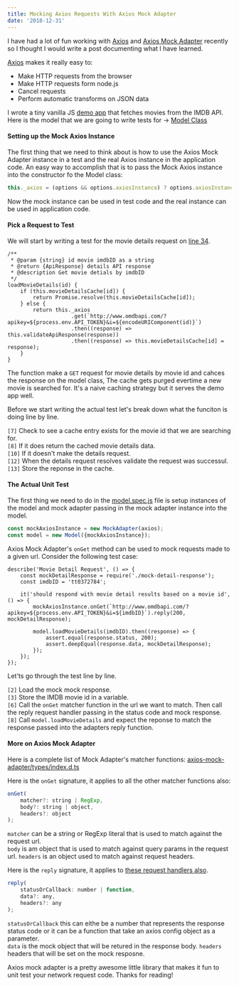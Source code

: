 ```yaml
---
title: Mocking Axios Requests With Axios Mock Adapter
date: '2018-12-31'
---
```


I have had a lot of fun working with [Axios](https://github.com/axios/axios) and 
[Axios Mock Adapter](https://github.com/ctimmerm/axios-mock-adapter) recently so I thought I would 
write a post documenting what I have learned.

[Axios](https://github.com/axios/axios) makes it really easy to:

* Make HTTP requests from the browser
* Make HTTP requests form node.js
* Cancel requests
* Perform automatic transforms on JSON data

I wrote a tiny vanilla JS [demo app](https://bitbucket.org/macksol/movie-finder/src/master/) that 
fetches movies from the IMDB API. Here is the model that we are going to write tests for -> 
[Model Class](https://bitbucket.org/macksol/movie-finder/src/master/src/scripts/model.js)


#### Setting up the Mock Axios Instance
The first thing that we need to think about is how to use the Axios Mock Adapter instance in a test
and the real Axios instance in the application code. An easy way to accomplish that is to pass
the Mock Axios instance into the constructor fo the Model class:

```js
this._axios = (options && options.axiosInstance) ? options.axiosInstance : axios;
```

Now the mock instance can be used in test code and the real instance can be used in application
code.

#### Pick a Request to Test

We will start by writing a test for the movie details request on 
[line 34](https://bitbucket.org/macksol/movie-finder/src/43149d733dd1eb2ec65d430ed7546f7a29cf0e36/src/scripts/model.js#lines-45).

```js{numberLines: true}
/**
 * @param {string} id movie imdbID as a string
 * @return {ApiResponse} details API response
 * @description Get movie detials by imdbID
 */
loadMovieDetails(id) {
    if (this.movieDetailsCache[id]) {
        return Promise.resolve(this.movieDetailsCache[id]);
    } else {
        return this._axios
                    .get(`http://www.omdbapi.com/?apikey=${process.env.API_TOKEN}&i=${encodeURIComponent(id)}`)
                    .then((response) => this.validateApiResponse(response))
                    .then((response) => this.movieDetailsCache[id] = response);
    }
}
```

The function make a <code class="not-pre">GET</code> request for movie details by movie id and 
cahces the response on the model class, The cache gets purged evertime a new movie is searched for. 
It's a naive caching strategy but it serves the demo app well. 

Before we start writing the actual test let's break down what the funciton is doing line by line.

<code class="not-pre">[7]</code> Check to see a cache entry exists for the movie id that we are 
searching for.<br>
<code class="not-pre">[8]</code> If it does return the cached movie details data.<br>
<code class="not-pre">[10]</code> If it doesn't make the details request.<br>
<code class="not-pre">[12]</code> When the details request resolves validate the request was 
successul.<br>
<code class="not-pre">[13]</code> Store the reponse in the cache.<br>

#### The Actual Unit Test

The first thing we need to do in the 
[model.spec.js](https://bitbucket.org/macksol/movie-finder/src/master/src/tests/model.spec.js) file 
is setup instances of the model and mock adapter passing in the mock adapter instance into the model.

```js
const mockAxiosInstance = new MockAdapter(axios);
const model = new Model({mockAxiosInstance});
```

Axios Mock Adapter's <code class="not-pre">onGet</code> method can be used to mock requests made to 
a given url. Consider the following test case:

```js{numberLines: true}
describe('Movie Detail Request', () => {
    const mockDetailResponse = require('./mock-detail-response');
    const imdbID = 'tt0372784';

    it('should respond with movie detail results based on a movie id', () => {
        mockAxiosInstance.onGet(`http://www.omdbapi.com/?apikey=${process.env.API_TOKEN}&i=${imdbID}`).reply(200, mockDetailResponse);
        
        model.loadMovieDetails(imdbID).then((response) => {
            assert.equal(response.status, 200);
            assert.deepEqual(response.data, mockDetailResponse);
        });
    });
});
```

Let'ts go through the test line by line.

<code class="not-pre">[2]</code> Load the mock mock response.<br>
<code class="not-pre">[3]</code> Store the IMDB movie id in a variable.<br>
<code class="not-pre">[6]</code> Call the <code class="not-pre">onGet</code> matcher function in the
url we want to match. Then call the reply request handler passing in the status code and mock response.<br>
<code class="not-pre">[8]</code> Call <code class="not-pre">model.loadMovieDetails</code> and expect
the reponse to match the response passed into the adapters reply function.

#### More on Axios Mock Adapter

Here is a complete list of Mock Adapter's matcher functions: 
[axios-mock-adapter/types/index.d.ts](https://github.com/ctimmerm/axios-mock-adapter/blob/9836b59e248fdeef5627c246007ca60cd4497aec/types/index.d.ts#L54-L61)

Here is the <code class="not-pre">onGet</code> signature, it applies to all the other matcher 
functions also:

```js
onGet(
    matcher?: string | RegExp, 
    body?: string | object, 
    headers?: object
);
```

<code class="not-pre">matcher</code> can be a string or RegExp literal that is used to match against
the request url.</br>
<code class="not-pre">body</code> is am object that is used to match against query params in the
request url.
<code class="not-pre">headers</code> is an object used to match against request headers.

Here is the <code class="not-pre">reply</code> signature, it applies to 
[these request handlers also](https://github.com/ctimmerm/axios-mock-adapter/blob/9836b59e248fdeef5627c246007ca60cd4497aec/types/index.d.ts#L14-L17).

```js
reply(
    statusOrCallback: number | function,
    data?: any,
    headers?: any
);
```
<code class="not-pre">statusOrCallback</code> this can eithe be a number that represents the 
response status code or it can be a function that take an axios config object as a parameter.</br>
<code class="not-pre">data</code> is the mock object that will be retured in the response body.
<code class="not-pre">headers</code> headers that will be set on the mock resposne.


Axios mock adapter is a pretty awesome little library that makes it fun to unit test your network 
request code. Thanks for reading!